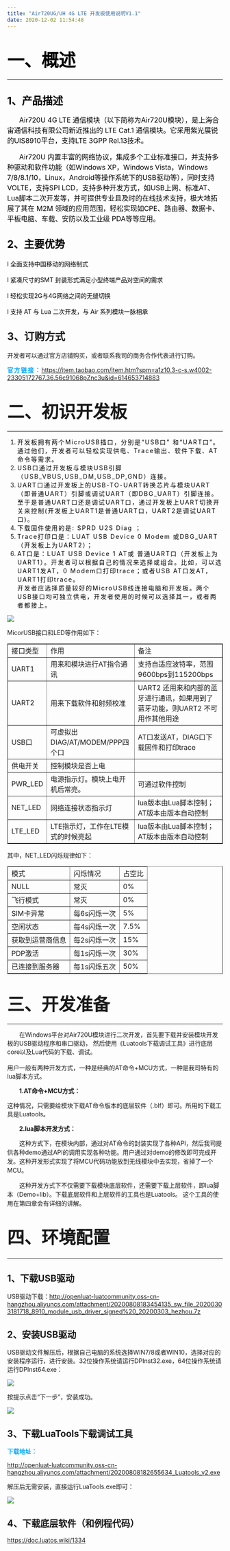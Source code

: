 ```yaml
---
title: "Air720UG/UH 4G LTE 开发板使用说明V1.1"
date: 2020-12-02 11:54:48
---
```


<h1 style="text-align:start;" size="0" _root="undefined" __ownerid="undefined" __hash="undefined" __altered="false"><strong><span style="font-size:40px"><span style="color:#000000">一、概述</span></span></strong></h1><hr/><p></p><h2><strong><span style="font-size:24px"><span style="color:#000000">1、产品描述</span></span></strong></h2><p></p><p></p><p style="text-indent:2em;"><span style="color:#000000"><span style="background-color:#ffffff"><span style="font-size:16px"><span style="line-height:1.5">Air720U 4G LTE 通信模块（以下简称为Air720U模块），是上海合宙通信科技有限公司新近推出的 LTE Cat.1 通信模块。它采用紫光展锐的UIS8910平台，支持LTE 3GPP Rel.13技术。</span></span></span></span></p><p style="text-indent:2em;"><span style="color:#000000"><span style="background-color:#ffffff"><span style="font-size:16px"><span style="line-height:1.5">Air720U 内置丰富的网络协议，集成多个工业标准接口，并支持多种驱动和软件功能（如Windows XP，Windows Vista，Windows 7/8/8.1/10，Linux，Android等操作系统下的USB驱动等），同时支持VOLTE，支持SPI LCD，支持多种开发方式，如USB上网、标准AT、Lua脚本二次开发等，并可提供专业且及时的在线技术支持，极大地拓展了其在 M2M 领域的应用范围，轻松实现如CPE、路由器、数据卡、平板电脑、车载、安防以及工业级 PDA等等应用。</span></span></span></span></p><h2><span style="background-color:#ffffff"><span style="line-height:1.5"><strong><span style="font-size:24px"><span style="color:#000000">2、主要优势</span></span></strong></span></span></h2><p></p><p><span style="color:#000000">l 全面支持中国移动的网络制式 </span><br/> <br/><span style="color:#000000">l 紧凑尺寸的SMT 封装形式满足小型终端产品对空间的需求 </span><br/> <br/><span style="color:#000000">l 轻松实现2G与4G网络之间的无缝切换 </span><br/> <br/><span style="color:#000000">l 支持 AT 与 Lua 二次开发，与 Air 系列模块一脉相承</span></p><h2><span style="font-size:24px"><strong>3、订购方式 </strong></span></h2><p></p><p>开发者可以通过官方店铺购买，或者联系我司的商务合作代表进行订购。</p><p><strong><span style="letter-spacing:2px"><span style="color:#07a9fe">官方链接：</span></span></strong><a href="https://item.taobao.com/item.htm?spm=a1z10.3-c-s.w4002-23305172767.36.56c91068pZnc3u&amp;id=614653714883" target="">https://item.taobao.com/item.htm?spm=a1z10.3-c-s.w4002-23305172767.36.56c91068pZnc3u&amp;id=614653714883</a></p><h1><span style="font-size:40px"><strong>二、初识开发板</strong></span></h1><hr/><ol><li><span style="letter-spacing:2px"><span style="color:#000000">开发板拥有两个MicroUSB插口，分别是“USB口” 和“UART口”。通过他们，开发者可以轻松实现供电、Trace输出、软件下载、AT命令等需求。 </span></span></li><li><span style="letter-spacing:2px"><span style="color:#000000">USB口通过开发板与模块USB引脚（USB_VBUS,USB_DM,USB_DP,GND）连接。 </span></span></li><li><span style="letter-spacing:2px"><span style="color:#000000">UART口通过开发板上的USB-TO-UART转换芯片与模块UART（即普通UART）引脚或调试UART（即DBG_UART）引脚连接。至于是普通UART口还是调试UART口，通过开发板上UART切换开关来控制(开发板上UART1是普通UART口，UART2是调试UART口)。 </span></span></li><li><span style="letter-spacing:2px"><span style="color:#000000">下载固件使用的是: SPRD U2S Diag ； </span></span></li><li><span style="letter-spacing:2px"><span style="color:#000000">Trace打印口是：LUAT USB Device 0 Modem 或DBG_UART（开发板上为UART2）； </span></span></li><li><span style="color:#000000"><span style="letter-spacing:2px">AT口是：LUAT USB Device 1 AT或 普通UART口（开发板上为UART1）。开发者可以根据自己的情况来选择或组合。比如，可以选UART1发AT，0 Modem口打印trace；或者USB AT口发AT，UART1打印trace。 </span></span><br/><span style="color:#000000"><span style="letter-spacing:2px"> 开发者应选择质量较好的MicroUSB线连接电脑和开发板。两个USB接口均可独立供电，开发者使用的时候可以选择其一，或者两者都接上。</span></span></li></ol><p></p><div class="media-wrap image-wrap"><img class="media-wrap image-wrap" src="http://openluat-luatcommunity.oss-cn-hangzhou.aliyuncs.com/images/20201202112901505_1606878699(1).png"/></div><p></p><p>MicorUSB接口和LED等作用如下：</p><p></p><p></p><table border="1" style="border-collapse: collapse"><tr><td colSpan="1" rowSpan="1">接口类型</td><td colSpan="1" rowSpan="1">作用</td><td colSpan="1" rowSpan="1">备注</td></tr><tr><td colSpan="1" rowSpan="1">UART1</td><td colSpan="1" rowSpan="1">用来和模块进行AT指令通讯</td><td colSpan="1" rowSpan="1">支持自适应波特率，范围9600bps到115200bps</td></tr><tr><td colSpan="1" rowSpan="1">UART2</td><td colSpan="1" rowSpan="1">用来下载软件和射频校准</td><td colSpan="1" rowSpan="1">UART2 还用来和内部的蓝牙进行通讯，如果用到了蓝牙功能，则UART2 不可用作其他用途</td></tr><tr><td colSpan="1" rowSpan="1">USB口</td><td colSpan="1" rowSpan="1">可虚拟出DIAG/AT/MODEM/PPP四个口</td><td colSpan="1" rowSpan="1">AT口发送AT，DIAG口下载固件和打印trace</td></tr><tr><td colSpan="1" rowSpan="1">供电开关</td><td colSpan="1" rowSpan="1">控制模块是否上电</td><td colSpan="1" rowSpan="1"></td></tr><tr><td colSpan="1" rowSpan="1">PWR_LED</td><td colSpan="1" rowSpan="1">电源指示灯。模块上电开机后常亮。</td><td colSpan="1" rowSpan="1">可通过软件控制</td></tr><tr><td colSpan="1" rowSpan="1">NET_LED</td><td colSpan="1" rowSpan="1">网络连接状态指示灯</td><td colSpan="1" rowSpan="1">lua版本由Lua脚本控制；AT版本由版本自动控制</td></tr><tr><td colSpan="1" rowSpan="1">LTE_LED</td><td colSpan="1" rowSpan="1">LTE指示灯，工作在LTE模式的时候亮起</td><td colSpan="1" rowSpan="1">lua版本由Lua脚本控制；AT版本由版本自动控制</td></tr></table><p>其中，NET_LED闪烁规律如下：</p><p></p><p></p><table border="1" style="border-collapse: collapse"><tr><td colSpan="1" rowSpan="1">模式</td><td colSpan="1" rowSpan="1">闪烁情况</td><td colSpan="1" rowSpan="1">占空比</td></tr><tr><td colSpan="1" rowSpan="1">NULL</td><td colSpan="1" rowSpan="1">常灭</td><td colSpan="1" rowSpan="1">0%</td></tr><tr><td colSpan="1" rowSpan="1">飞行模式</td><td colSpan="1" rowSpan="1">常灭</td><td colSpan="1" rowSpan="1">0%</td></tr><tr><td colSpan="1" rowSpan="1">SIM卡异常</td><td colSpan="1" rowSpan="1">每6s闪烁一次</td><td colSpan="1" rowSpan="1">5%</td></tr><tr><td colSpan="1" rowSpan="1">空闲状态</td><td colSpan="1" rowSpan="1">每4s闪烁一次</td><td colSpan="1" rowSpan="1">7.5%</td></tr><tr><td colSpan="1" rowSpan="1">获取到运营商信息</td><td colSpan="1" rowSpan="1">每2s闪烁一次</td><td colSpan="1" rowSpan="1">15%</td></tr><tr><td colSpan="1" rowSpan="1">PDP激活</td><td colSpan="1" rowSpan="1">每1s闪烁一次</td><td colSpan="1" rowSpan="1">30%</td></tr><tr><td colSpan="1" rowSpan="1">已连接到服务器</td><td colSpan="1" rowSpan="1">每1s闪烁五次</td><td colSpan="1" rowSpan="1">50%</td></tr></table><h1 style="text-align:start;" size="0" _root="undefined" __ownerid="undefined" __hash="undefined" __altered="false"><strong><span style="font-size:40px">三、开发准备</span></strong></h1><hr/><p></p><p style="text-indent:2em;">在Windows平台对Air720U模块进行二次开发，首先要下载并安装模块开发板的USB驱动程序和串口驱动， 然后使用《Luatools下载调试工具》进行底层core以及Lua代码的下载、调试。<br/><br/>用户一般有两种开发方式，一种是经典的AT命令+MCU方式，一种是我司特有的lua脚本方式。</p><p style="text-indent:2em;"><strong>1.AT命令+MCU方式：</strong></p><p>这种情况，只需要给模块下载AT命令版本的底层软件（.blf）即可。所用的下载工具是Luatools。</p><p style="text-indent:2em;"><strong>2.lua脚本开发方式：</strong></p><p style="text-align:start;text-indent:2em;" class="MsoNormal"><span style="line-height:1.5">这种方式下，在模块内部，通过对AT命令的封装实现了各种API，然后我司提供各种demo通过API的调用实现各种功能。用户通过对demo的修改即可完成开发。这种开发形式实现了将MCU代码功能放到无线模块中去实现，省掉了一个MCU。</span></p><p style="text-align:start;text-indent:2em;" class="MsoNormal"><span style="line-height:1.5">这种开发方式下不仅需要下载模块底层软件，还需要下载上层软件，即lua脚本（Demo+lib）。下载底层软件和上层软件的工具也是Luatools。 这个工具的使用在第四章会有详细的讲解。</span></p><h1><span style="line-height:1.5"><strong><span style="font-size:40px">四、环境配置</span></strong></span></h1><hr/><p></p><h2 style="text-align:start;" size="0" _root="undefined" __ownerid="undefined" __hash="undefined" __altered="false"><strong>1、下载USB驱动</strong></h2><p>USB驱动下载：<a href="http://openluat-luatcommunity.oss-cn-hangzhou.aliyuncs.com/attachment/20200808183454135_sw_file_20200303181718_8910_module_usb_driver_signed%20_20200303_hezhou.7z" target="">http://openluat-luatcommunity.oss-cn-hangzhou.aliyuncs.com/attachment/20200808183454135_sw_file_20200303181718_8910_module_usb_driver_signed%20_20200303_hezhou.7z</a></p><h2><strong>2、安装USB驱动</strong></h2><p>USB驱动文件解压后，根据自己电脑的系统选择WIN7/8或者WIN10，选择对应的安装程序运行，进行安装。32位操作系统请运行DPInst32.exe，64位操作系统请运行DPInst64.exe：</p><p></p><div class="media-wrap image-wrap"><img class="media-wrap image-wrap" src="http://openluat-luatcommunity.oss-cn-hangzhou.aliyuncs.com/images/20201202140630780_1606889156(1).png"/></div><p>按提示点击“下一步”，安装成功。</p><p></p><div class="media-wrap image-wrap"><img class="media-wrap image-wrap" src="http://openluat-luatcommunity.oss-cn-hangzhou.aliyuncs.com/images/20201202141219209_1606889307(1).png"/></div><h2><strong>3、下载LuaTools下载调试工具</strong></h2><p><span style="color:#07a9fe"><strong>下载地址：</strong></span></p><p><a href="http://openluat-luatcommunity.oss-cn-hangzhou.aliyuncs.com/attachment/20200808182655634_Luatools_v2.exe" target="">http://openluat-luatcommunity.oss-cn-hangzhou.aliyuncs.com/attachment/20200808182655634_Luatools_v2.exe</a></p><p></p><p>解压后无需安装，直接运行LuaTools.exe即可：</p><p></p><div class="media-wrap image-wrap"><img class="media-wrap image-wrap" src="http://openluat-luatcommunity.oss-cn-hangzhou.aliyuncs.com/images/20201202141459743_1606889683(1).png"/></div><h2><strong>4、下载底层软件（和例程代码）</strong></h2><p><a href="https://doc.luatos.wiki/1334" target="">https://doc.luatos.wiki/1334</a></p><p></p>